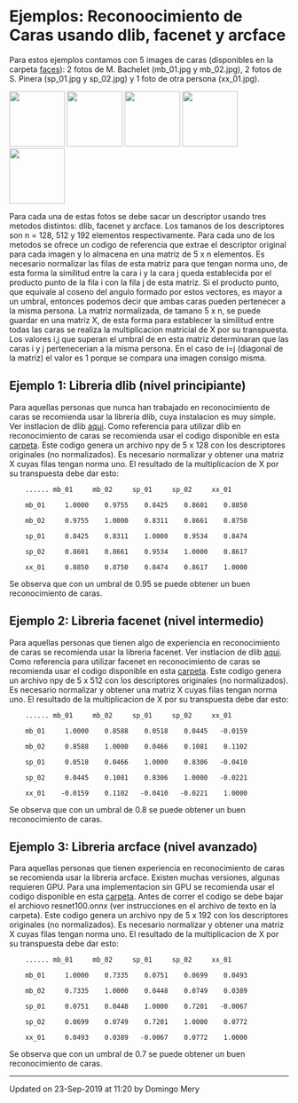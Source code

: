 # Ejemplos: Reconoocimiento de Caras usando dlib, facenet y arcface

Para estos ejemplos contamos con 5 images de caras (disponibles en la carpeta [faces](https://github.com/domingomery/vision/blob/master/clases/Cap03_DeepLearning/python/facerecognition/faces/)): 2 fotos de M. Bachelet (mb_01.jpg y mb_02.jpg), 2 fotos de S. Pinera (sp_01.jpg y sp_02.jpg) y 1 foto de otra persona (xx_01.jpg).

<img src="https://github.com/domingomery/vision/blob/master/clases/Cap03_DeepLearning/python/facerecognition/faces/mb_01.jpg" width="100">
<img src="https://github.com/domingomery/vision/blob/master/clases/Cap03_DeepLearning/python/facerecognition/faces/mb_02.jpg" width="100">
<img src="https://github.com/domingomery/vision/blob/master/clases/Cap03_DeepLearning/python/facerecognition/faces/sp_01.jpg" width="100">
<img src="https://github.com/domingomery/vision/blob/master/clases/Cap03_DeepLearning/python/facerecognition/faces/sp_02.jpg" width="100">
<img src="https://github.com/domingomery/vision/blob/master/clases/Cap03_DeepLearning/python/facerecognition/faces/xx_01.jpg" width="100">

Para cada una de estas fotos se debe sacar un descriptor usando tres metodos distintos: dlib, facenet y arcface. Los tamanos de los descriptores son n = 128, 512 y 192 elementos respectivamente. Para cada uno de los metodos se ofrece un codigo de referencia que extrae el descriptor original para cada imagen y lo almacena en una matriz de 5 x n elementos. Es necesario normalizar las filas de esta matriz para que tengan norma uno, de esta forma la similitud entre la cara i y la cara j queda establecida por el producto punto de la fila i con la fila j de esta matriz. Si el producto punto, que equivale al coseno del angulo formado por estos vectores, es mayor a un umbral, entonces podemos decir que ambas caras pueden pertenecer a la misma persona. La matriz normalizada, de tamano 5 x n, se puede guardar en una matriz X, de esta forma para establecer la similitud entre todas las caras se realiza la multiplicacion matricial de X por su transpuesta. Los valores i,j que superan el umbral de en esta matriz determinaran que las caras i y j pertenecerian a la misma persona. En el caso de i=j (diagonal de la matriz) el valor es 1 porque se compara una imagen consigo misma.



## Ejemplo 1: Libreria dlib (nivel principiante)
Para aquellas personas que nunca han trabajado en reconocimiento de caras se recomienda usar la libreria dlib, cuya instalacion es muy simple.  Ver instlacion de dlib [aqui](https://pypi.org/project/dlib/). Como referencia para utilizar dlib en reconocimiento de caras se recomienda usar el codigo disponible en esta [carpeta](https://github.com/domingomery/vision/blob/master/clases/Cap03_DeepLearning/python/facerecognition/dlib/). Este codigo genera un archivo npy de 5 x 128 con los descriptores originales (no normalizados). Es necesario normalizar y obtener una matriz X cuyas filas tengan norma uno. El resultado de la multiplicacion de X por su transpuesta debe dar esto: 

`    ...... mb_01     mb_02     sp_01     sp_02     xx_01`

`    mb_01     1.0000    0.9755    0.8425    0.8601    0.8850`

`    mb_02     0.9755    1.0000    0.8311    0.8661    0.8750`

`    sp_01     0.8425    0.8311    1.0000    0.9534    0.8474`

`    sp_02     0.8601    0.8661    0.9534    1.0000    0.8617`

`    xx_01     0.8850    0.8750    0.8474    0.8617    1.0000`

Se observa que con un umbral de 0.95 se puede obtener un buen reconocimiento de caras.


## Ejemplo 2: Libreria facenet (nivel intermedio)
Para aquellas personas que tienen algo de experiencia en reconocimiento de caras se recomienda usar la libreria facenet.  Ver instlacion de dlib [aqui](https://github.com/nyoki-mtl/keras-facenet). Como referencia para utilizar facenet en reconocimiento de caras se recomienda usar el codigo disponible en esta [carpeta](https://github.com/domingomery/vision/blob/master/clases/Cap03_DeepLearning/python/facerecognition/facenet/). Este codigo genera un archivo npy de 5 x 512 con los descriptores originales (no normalizados). Es necesario normalizar y obtener una matriz X cuyas filas tengan norma uno. El resultado de la multiplicacion de X por su transpuesta debe dar esto: 

`    ...... mb_01     mb_02     sp_01     sp_02     xx_01`

`    mb_01     1.0000    0.8588    0.0518    0.0445   -0.0159`

`    mb_02     0.8588    1.0000    0.0466    0.1081    0.1102`

`    sp_01     0.0518    0.0466    1.0000    0.8306   -0.0410`

`    sp_02     0.0445    0.1081    0.8306    1.0000   -0.0221`

`    xx_01    -0.0159    0.1102   -0.0410   -0.0221    1.0000`

Se observa que con un umbral de 0.8 se puede obtener un buen reconocimiento de caras.

## Ejemplo 3: Libreria arcface (nivel avanzado)
Para aquellas personas que tienen experiencia en reconocimiento de caras se recomienda usar la libreria arcface.  Existen muchas versiones, algunas requieren GPU. Para una implementacion sin GPU se recomienda usar el codigo disponible en esta [carpeta](https://github.com/domingomery/vision/blob/master/clases/Cap03_DeepLearning/python/facerecognition/arcface/). Antes de correr el codigo se debe bajar el archiovo resnet100.onnx (ver instrucciones en el archivo de texto en la carpeta). Este codigo genera un archivo npy de 5 x 192 con los descriptores originales (no normalizados). Es necesario normalizar y obtener una matriz X cuyas filas tengan norma uno. El resultado de la multiplicacion de X por su transpuesta debe dar esto: 

`    ...... mb_01     mb_02     sp_01     sp_02     xx_01`

`    mb_01     1.0000    0.7335    0.0751    0.0699    0.0493`

`    mb_02     0.7335    1.0000    0.0448    0.0749    0.0389`

`    sp_01     0.0751    0.0448    1.0000    0.7201   -0.0067`

`    sp_02     0.0699    0.0749    0.7201    1.0000    0.0772`

`    xx_01     0.0493    0.0389   -0.0067    0.0772    1.0000`

Se observa que con un umbral de 0.7 se puede obtener un buen reconocimiento de caras.


---


Updated on 23-Sep-2019 at 11:20 by Domingo Mery

